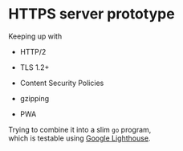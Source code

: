 # HTTPS server prototype

Keeping up with

* HTTP/2

* TLS 1.2+

* Content Security Policies

* gzipping

* PWA

Trying to combine it into a slim `go` program,  
which is testable using [Google Lighthouse](https://github.com/GoogleChrome/Lighthouse).

